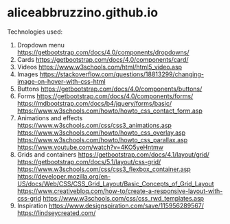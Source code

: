 # aliceabbruzzino.github.io

Technologies used:

1. Dropdown menu
        https://getbootstrap.com/docs/4.0/components/dropdowns/
2. Cards
        https://getbootstrap.com/docs/4.0/components/card/
3. Videos
        https://www.w3schools.com/html/html5_video.asp
4. Images
        https://stackoverflow.com/questions/18813299/changing-image-on-hover-with-css-html
5. Buttons
        https://getbootstrap.com/docs/4.0/components/buttons/
6. Forms
        https://getbootstrap.com/docs/4.0/components/forms/
        https://mdbootstrap.com/docs/b4/jquery/forms/basic/
        https://www.w3schools.com/howto/howto_css_contact_form.asp
7. Animations and effects
        https://www.w3schools.com/css/css3_animations.asp
        https://www.w3schools.com/howto/howto_css_overlay.asp
        https://www.w3schools.com/howto/howto_css_parallax.asp
        https://www.youtube.com/watch?v=4KO5yeHntmw
8. Grids and containers
        https://getbootstrap.com/docs/4.1/layout/grid/
        https://getbootstrap.com/docs/5.1/layout/css-grid/
        https://www.w3schools.com/css/css3_flexbox_container.asp
        https://developer.mozilla.org/en-US/docs/Web/CSS/CSS_Grid_Layout/Basic_Concepts_of_Grid_Layout
        https://www.creativebloq.com/how-to/create-a-responsive-layout-with-css-grid
        https://www.w3schools.com/css/css_rwd_templates.asp
9. Inspiration
        https://www.designspiration.com/save/115956289567/
        https://lindseycreated.com/